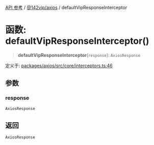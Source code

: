 [API 参考](../../../index.md) / [@142vip/axios](../index.md) / defaultVipResponseInterceptor

# 函数: defaultVipResponseInterceptor()

> **defaultVipResponseInterceptor**(`response`): `AxiosResponse`

定义于: [packages/axios/src/core/interceptors.ts:46](https://github.com/142vip/core-x/blob/7cfc2fa6b24172631d6526590fc6ea4be89357c6/packages/axios/src/core/interceptors.ts#L46)

## 参数

### response

`AxiosResponse`

## 返回

`AxiosResponse`

